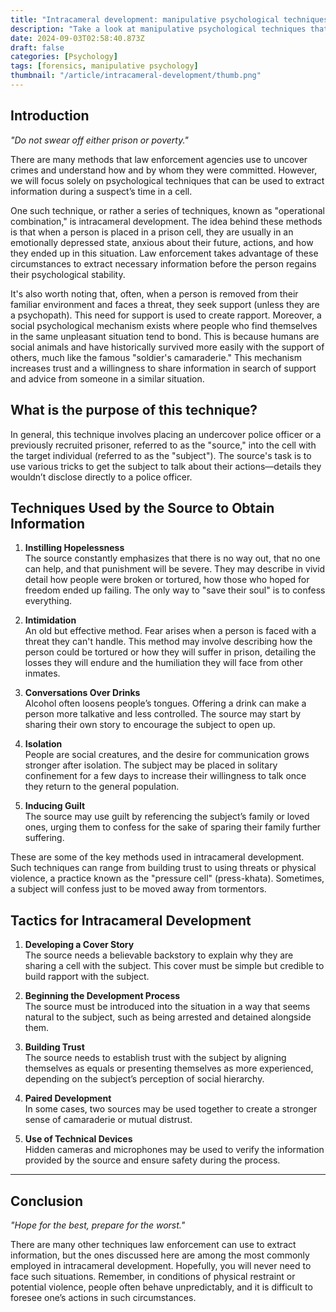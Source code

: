 ```yaml
---
title: "Intracameral development: manipulative psychological techniques"
description: "Take a look at manipulative psychological techniques that law enforcement agencies can use to obtain relevant information during a suspect's time in custody."
date: 2024-09-03T02:58:40.873Z
draft: false
categories: [Psychology]
tags: [forensics, manipulative psychology]
thumbnail: "/article/intracameral-development/thumb.png"
---
```


## Introduction

_"Do not swear off either prison or poverty."_

There are many methods that law enforcement agencies use to uncover crimes and understand how and by whom they were committed. However, we will focus solely on psychological techniques that can be used to extract information during a suspect’s time in a cell.

One such technique, or rather a series of techniques, known as "operational combination," is intracameral development. The idea behind these methods is that when a person is placed in a prison cell, they are usually in an emotionally depressed state, anxious about their future, actions, and how they ended up in this situation. Law enforcement takes advantage of these circumstances to extract necessary information before the person regains their psychological stability.

It's also worth noting that, often, when a person is removed from their familiar environment and faces a threat, they seek support (unless they are a psychopath). This need for support is used to create rapport. Moreover, a social psychological mechanism exists where people who find themselves in the same unpleasant situation tend to bond. This is because humans are social animals and have historically survived more easily with the support of others, much like the famous "soldier's camaraderie." This mechanism increases trust and a willingness to share information in search of support and advice from someone in a similar situation.

## What is the purpose of this technique?

In general, this technique involves placing an undercover police officer or a previously recruited prisoner, referred to as the "source," into the cell with the target individual (referred to as the "subject"). The source's task is to use various tricks to get the subject to talk about their actions—details they wouldn’t disclose directly to a police officer.

## Techniques Used by the Source to Obtain Information

1. **Instilling Hopelessness**  
   The source constantly emphasizes that there is no way out, that no one can help, and that punishment will be severe. They may describe in vivid detail how people were broken or tortured, how those who hoped for freedom ended up failing. The only way to "save their soul" is to confess everything.

2. **Intimidation**  
   An old but effective method. Fear arises when a person is faced with a threat they can't handle. This method may involve describing how the person could be tortured or how they will suffer in prison, detailing the losses they will endure and the humiliation they will face from other inmates.

3. **Conversations Over Drinks**  
   Alcohol often loosens people’s tongues. Offering a drink can make a person more talkative and less controlled. The source may start by sharing their own story to encourage the subject to open up.

4. **Isolation**  
   People are social creatures, and the desire for communication grows stronger after isolation. The subject may be placed in solitary confinement for a few days to increase their willingness to talk once they return to the general population.

5. **Inducing Guilt**  
   The source may use guilt by referencing the subject’s family or loved ones, urging them to confess for the sake of sparing their family further suffering.

These are some of the key methods used in intracameral development. Such techniques can range from building trust to using threats or physical violence, a practice known as the "pressure cell" (press-khata). Sometimes, a subject will confess just to be moved away from tormentors.


## Tactics for Intracameral Development

1. **Developing a Cover Story**  
   The source needs a believable backstory to explain why they are sharing a cell with the subject. This cover must be simple but credible to build rapport with the subject.

2. **Beginning the Development Process**  
   The source must be introduced into the situation in a way that seems natural to the subject, such as being arrested and detained alongside them.

3. **Building Trust**  
   The source needs to establish trust with the subject by aligning themselves as equals or presenting themselves as more experienced, depending on the subject’s perception of social hierarchy.

4. **Paired Development**  
   In some cases, two sources may be used together to create a stronger sense of camaraderie or mutual distrust.

5. **Use of Technical Devices**  
   Hidden cameras and microphones may be used to verify the information provided by the source and ensure safety during the process.

---

## Conclusion

_"Hope for the best, prepare for the worst."_  

There are many other techniques law enforcement can use to extract information, but the ones discussed here are among the most commonly employed in intracameral development. Hopefully, you will never need to face such situations. Remember, in conditions of physical restraint or potential violence, people often behave unpredictably, and it is difficult to foresee one’s actions in such circumstances.
